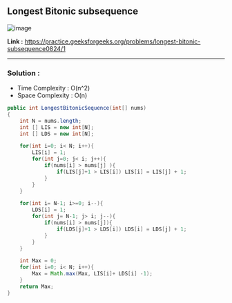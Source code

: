 ## Longest Bitonic subsequence

![image](https://user-images.githubusercontent.com/23376002/203833565-8b735421-74a7-4b9a-93b9-c871d8f0a48c.png)


**Link :** https://practice.geeksforgeeks.org/problems/longest-bitonic-subsequence0824/1

-------------------------------------------------------------------------------------------------------------------------------------------------------


### Solution :

- Time Complexity : O(n^2)
- Space Complexity : O(n)


```java
public int LongestBitonicSequence(int[] nums)
{
    int N = nums.length;
    int [] LIS = new int[N];
    int [] LDS = new int[N];

    for(int i=0; i< N; i++){
        LIS[i] = 1;
        for(int j=0; j< i; j++){
            if(nums[i] > nums[j] ){
                if(LIS[j]+1 > LIS[i]) LIS[i] = LIS[j] + 1;
            }
        }
    }

    for(int i= N-1; i>=0; i--){
        LDS[i] = 1;
        for(int j= N-1; j> i; j--){
            if(nums[i] > nums[j]){
                if(LDS[j]+1 > LDS[i]) LDS[i] = LDS[j] + 1;
            }
        }
    }

    int Max = 0;
    for(int i=0; i< N; i++){
        Max = Math.max(Max, LIS[i]+ LDS[i] -1);
    }
    return Max;
}

```




